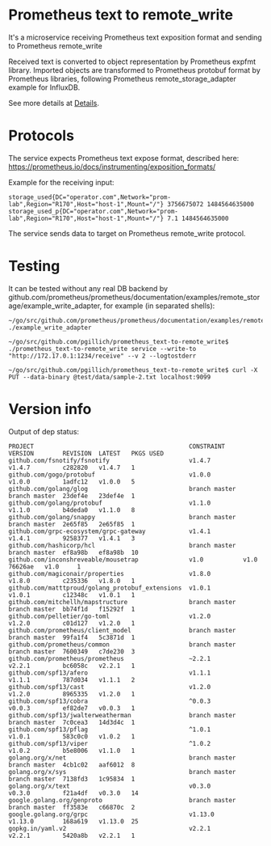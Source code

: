 # Prometheus text to remote_write

It's a microservice receiving Prometheus text exposition format and sending to Prometheus remote_write

Received text is converted to object representation by Prometheus expfmt library.
Imported objects are transformed to Prometheus protobuf format by Prometheus libraries,
following Prometheus remote_storage_adapter example for InfluxDB.

See more details at [Details](doc/details.md).

# Protocols

The service expects Prometheus text expose format, described here: https://prometheus.io/docs/instrumenting/exposition_formats/

Example for the receiving input:
```
storage_used{DC="operator.com",Network="prom-lab",Region="R170",Host="host-1",Mount="/"} 3756675072 1484564635000
storage_used_p{DC="operator.com",Network="prom-lab",Region="R170",Host="host-1",Mount="/"} 7.1 1484564635000
```

The service sends data to target on Prometheus remote_write protocol.

# Testing

It can be tested without any real DB backend by github.com/prometheus/prometheus/documentation/examples/remote_storage/example_write_adapter, for example (in separated shells):
```
~/go/src/github.com/prometheus/prometheus/documentation/examples/remote_storage/example_write_adapter$ ./example_write_adapter

~/go/src/github.com/pgillich/prometheus_text-to-remote_write$ ./prometheus_text-to-remote_write service --write-to "http://172.17.0.1:1234/receive" --v 2 --logtostderr

~/go/src/github.com/pgillich/prometheus_text-to-remote_write$ curl -X PUT --data-binary @test/data/sample-2.txt localhost:9099
```

# Version info

Output of dep status:
```
PROJECT                                           CONSTRAINT     VERSION        REVISION  LATEST   PKGS USED
github.com/fsnotify/fsnotify                      v1.4.7         v1.4.7         c282820   v1.4.7   1   
github.com/gogo/protobuf                          v1.0.0         v1.0.0         1adfc12   v1.0.0   5   
github.com/golang/glog                            branch master  branch master  23def4e   23def4e  1   
github.com/golang/protobuf                        v1.1.0         v1.1.0         b4deda0   v1.1.0   8   
github.com/golang/snappy                          branch master  branch master  2e65f85   2e65f85  1   
github.com/grpc-ecosystem/grpc-gateway            v1.4.1         v1.4.1         9258377   v1.4.1   3   
github.com/hashicorp/hcl                          branch master  branch master  ef8a98b   ef8a98b  10  
github.com/inconshreveable/mousetrap              v1.0           v1.0           76626ae   v1.0     1   
github.com/magiconair/properties                  v1.8.0         v1.8.0         c235336   v1.8.0   1   
github.com/matttproud/golang_protobuf_extensions  v1.0.1         v1.0.1         c12348c   v1.0.1   1   
github.com/mitchellh/mapstructure                 branch master  branch master  bb74f1d   f15292f  1   
github.com/pelletier/go-toml                      v1.2.0         v1.2.0         c01d127   v1.2.0   1   
github.com/prometheus/client_model                branch master  branch master  99fa1f4   5c3871d  1   
github.com/prometheus/common                      branch master  branch master  7600349   c7de230  3   
github.com/prometheus/prometheus                  ~2.2.1         v2.2.1         bc6058c   v2.2.1   1   
github.com/spf13/afero                            v1.1.1         v1.1.1         787d034   v1.1.1   2   
github.com/spf13/cast                             v1.2.0         v1.2.0         8965335   v1.2.0   1   
github.com/spf13/cobra                            ^0.0.3         v0.0.3         ef82de7   v0.0.3   1   
github.com/spf13/jwalterweatherman                branch master  branch master  7c0cea3   14d3d4c  1   
github.com/spf13/pflag                            ^1.0.1         v1.0.1         583c0c0   v1.0.2   1   
github.com/spf13/viper                            ^1.0.2         v1.0.2         b5e8006   v1.1.0   1   
golang.org/x/net                                  branch master  branch master  4cb1c02   aaf6012  8   
golang.org/x/sys                                  branch master  branch master  7138fd3   1c95834  1   
golang.org/x/text                                 v0.3.0         v0.3.0         f21a4df   v0.3.0   14  
google.golang.org/genproto                        branch master  branch master  ff3583e   c66870c  2   
google.golang.org/grpc                            v1.13.0        v1.13.0        168a619   v1.13.0  25  
gopkg.in/yaml.v2                                  v2.2.1         v2.2.1         5420a8b   v2.2.1   1   
```
